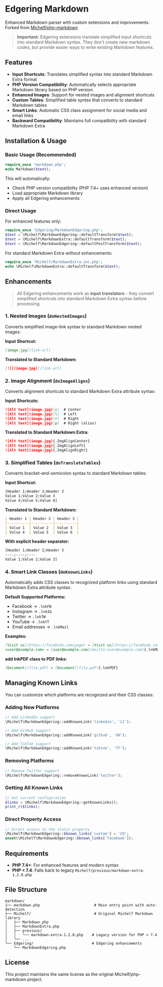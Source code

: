 # Edgering Markdown

Enhanced Markdown parser with custom extensions and improvements.
Forked from [Michelf/php-markdown](https://github.com/Michelf/php-markdown)

> **Important:** Edgering extensions translate simplified input shortcuts into standard Markdown syntax. They don't create new markdown codes, but provide easier ways to write existing Markdown features.

## Features

- **Input Shortcuts**: Translates simplified syntax into standard Markdown Extra format
- **PHP Version Compatibility**: Automatically selects appropriate Markdown library based on PHP version
- **Enhanced Images**: Support for nested images and alignment shortcuts
- **Custom Tables**: Simplified table syntax that converts to standard Markdown tables
- **Smart Links**: Automatic CSS class assignment for social media and email links
- **Backward Compatibility**: Maintains full compatibility with standard Markdown Extra

## Installation & Usage

### Basic Usage (Recommended)

```php
require_once 'markdown.php';
echo Markdown($text);
```

This will automatically:
- Check PHP version compatibility (PHP 7.4+ uses enhanced version)
- Load appropriate Markdown library
- Apply all Edgering enhancements

### Direct Usage

For enhanced features only:
```php
require_once 'Edgering/MarkdownEdgering.php';
$text = \Michelf\MarkdownEdgering::defaultTransform($text);
$text = \Michelf\MarkdownExtra::defaultTransform($text);
$text = \Michelf\MarkdownEdgering::defaultPostTransform($text);
```

For standard Markdown Extra without enhancements:
```php
require_once 'Michelf/MarkdownExtra.inc.php';
echo \Michelf\MarkdownExtra::defaultTransform($text);
```



## Enhancements

> All Edgering enhancements work as **input translators** - they convert simplified shortcuts into standard Markdown Extra syntax before processing.

### 1. Nested Images (`doNestedImages`)

Converts simplified image-link syntax to standard Markdown nested images:

**Input Shortcut:**
```markdown
[image.jpg](link-url)
```

**Translated to Standard Markdown:**
```markdown
[![](image.jpg)](link-url)
```

### 2. Image Alignment (`doImageAligns`)

Converts alignment shortcuts to standard Markdown Extra attribute syntax:

**Input Shortcuts:**
```markdown
![Alt text](image.jpg)[c]  # Center
![Alt text](image.jpg)[l]  # Left
![Alt text](image.jpg)[r]  # Right
![Alt text](image.jpg)[p]  # Right (alias)
```

**Translated to Standard Markdown Extra:**
```markdown
![Alt text](image.jpg){.ImgAlignCenter}
![Alt text](image.jpg){.ImgAlignLeft}
![Alt text](image.jpg){.ImgAlignRight}
```

### 3. Simplified Tables (`doTranslateTables`)

Converts bracket-and-semicolon syntax to standard Markdown tables:

**Input Shortcut:**
```markdown
[Header 1;Header 2;Header 3
Value 1;Value 2;Value 3
Value 4;Value 5;Value 6]
```

**Translated to Standard Markdown:**
```markdown
| Header 1 | Header 2 | Header 3 |
|----------|----------|----------|
| Value 1  | Value 2  | Value 3  |
| Value 4  | Value 5  | Value 6  |
```

**With explicit header separator:**
```markdown
[Header 1;Header 2;Header 3
----;----;----
Value 1;Value 2;Value 3]
```

### 4. Smart Link Classes (`doKnownLinks`)

Automatically adds CSS classes to recognized platform links using standard Markdown Extra attribute syntax:

**Default Supported Platforms:**
- Facebook → `.lnkFB`
- Instagram → `.lnkIG`
- Twitter → `.lnkTW`
- YouTube → `.lnkYT`
- Email addresses → `.lnkMail`

**Examples:**
```markdown
[Visit us](https://facebook.com/page) → [Visit us](https://facebook.com/page){.lnkFB}
<user@example.com> → [user@example.com](mailto:user@example.com){.lnkMail}
```

**add lnkPDF class to PDF links:**
```markdown
[Document](file.pdf) → [Document](file.pdf){.lnkPDF}
```

## Managing Known Links

You can customize which platforms are recognized and their CSS classes:

### Adding New Platforms

```php
// Add LinkedIn support
\Michelf\MarkdownEdgering::addKnownLink('linkedin', 'LI');

// Add GitHub support  
\Michelf\MarkdownEdgering::addKnownLink('github', 'GH');

// Add TikTok support
\Michelf\MarkdownEdgering::addKnownLink('tiktok', 'TT');
```

### Removing Platforms

```php
// Remove Twitter support
\Michelf\MarkdownEdgering::removeKnownLink('twitter');
```

### Getting All Known Links

```php
// Get current configuration
$links = \Michelf\MarkdownEdgering::getKnownLinks();
print_r($links);
```

### Direct Property Access

```php
// Direct access to the static property
\Michelf\MarkdownEdgering::$known_links['custom'] = 'CU';
unset(\Michelf\MarkdownEdgering::$known_links['facebook']);
```

## Requirements

- **PHP 7.4+**: For enhanced features and modern syntax
- **PHP < 7.4**: Falls back to legacy `Michelf/previous/markdown-extra-1.2.8.php`

## File Structure

```
markdown/
├── markdown.php                         # Main entry point with auto-detection
├── Michelf/                             # Original Michelf Markdown library
│   ├── Markdown.php
│   ├── MarkdownExtra.php
│   ├── previous/
│   │   └── markdown-extra-1.2.8.php    # Legacy version for PHP < 7.4
│   └── ...
└── Edgering/                           # Edgering enhancements
    └── MarkdownEdgering.php
```

## License

This project maintains the same license as the original Michelf/php-markdown project.
        
